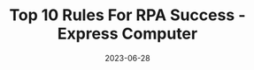 ---
category:
- .nan
date: 2023-06-28
keyword_suggestion: ubuntu install docker
post_inspiration: https://www.expresscomputer.in/guest-blogs/top-10-rules-for-rpa-success/98934/
silot_terms: digital automation
title: Top 10 Rules For RPA Success - Express Computer
---